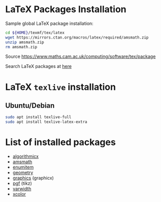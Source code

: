 # LaTeX Packages Installation

Sample global LaTeX package installation:

```bash
cd ${HOME}/texmf/tex/latex
wget https://mirrors.ctan.org/macros/latex/required/amsmath.zip
unzip amsmath.zip
rm amsmath.zip
```

Source <https://www.maths.cam.ac.uk/computing/software/tex/package>

Search LaTeX packages at [here](https://ctan.org/)

# LaTeX `texlive` installation

## Ubuntu/Debian

```bash
sudo apt install texlive-full
sudo apt install texlive-latex-extra
```

# List of installed packages

- [algorithmicx](https://mirrors.ctan.org/macros/latex/contrib/algorithmicx.zip)
- [amsmath](https://mirrors.ctan.org/macros/latex/required/amsmath.zip)
- [enumitem](https://mirrors.ctan.org/macros/latex/contrib/enumitem.zip)
- [geometry](https://mirrors.ctan.org/macros/latex/contrib/geometry.zip)
- [graphics](https://mirrors.ctan.org/macros/latex/required/graphics.zip) (graphicx)
- [pgf](https://www.ctan.org/pkg/pgf) (tikz)
- [varwidth](https://mirrors.ctan.org/macros/latex/contrib/varwidth.zip)
- [xcolor](https://mirrors.ctan.org/macros/latex/contrib/xcolor.zip)

